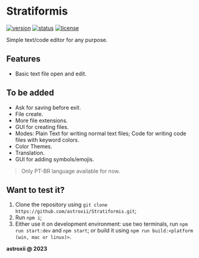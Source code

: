 # Stratiformis

[![version](https://img.shields.io/github/package-json/v/astroxii/Stratiformis.svg)](#)
[![status](https://img.shields.io/badge/status-stable-blue.svg)](#)
[![license](https://img.shields.io/github/license/astroxii/Stratiformis)](https://github.com/astroxii/Stratiformis/blob/main/LICENSE)

Simple text/code editor for any purpose.

## Features

* Basic text file open and edit.

## To be added

* Ask for saving before exit.
* File create.
* More file extensions.
* GUI for creating files.
* Modes: Plain Text for writing normal text files; Code for writing code files with keyword colors.
* Color Themes.
* Translation.
* GUI for adding symbols/emojis.

> Only PT-BR language available for now.

## Want to test it?

1. Clone the repository using ```git clone https://github.com/astroxii/Stratiformis.git```;
2. Run ```npm i```;
3. Either use it on development environment: use two terminals, run ```npm run start:dev``` and ```npm start```; or build it using ```npm run build:<platform (win, mac or linux)>```.

**astroxii @ 2023**

